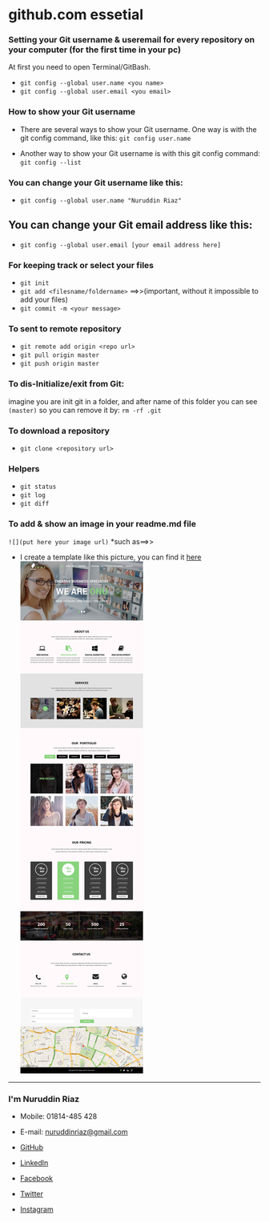# github.com essetial

### Setting your Git username & useremail for every repository on your computer (for the first time in your pc)
At first you need to open Terminal/GitBash.
* `git config --global user.name <you name>`
* `git config --global user.email <you email>`

### How to show your Git username
* There are several ways to show your Git username. One way is with the git config command, like this:
`git config user.name`

* Another way to show your Git username is with this git config command:
`git config --list`

### You can change your Git username like this:
* `git config --global user.name "Nuruddin Riaz"`

## You can change your Git email address like this:
* `git config --global user.email [your email address here]`


### For keeping track or select your files
* `git init` 
* `git add <filesname/foldername>` ==>>(important, without it impossible to add your files)
* `git commit -m <your message>`

### To sent to remote repository
* `git remote add origin <repo url>`
* `git pull origin master`
* `git push origin master`

### To dis-Initialize/exit from Git:
imagine you are init git in a folder, and after name of this folder you can see `(master)` so you can remove it by:
`rm -rf .git`

### To download a repository 
* `git clone <repository url>`

### Helpers
* `git status`
* `git log`
* `git diff`

### To add & show an image in your readme.md file
`![](put here your image url)`
*such as==>>
* I create a template like this picture, you can find it [here](https://github.com/nuruddinriaz/nuruddinriaz_template)
![](https://github.com/nuruddinriaz/nuruddinriaz_template/blob/master/created-accordin-to-this-image.jpg)


<hr/>

### I'm Nuruddin Riaz

* Mobile: 01814-485 428
* E-mail: nuruddinriaz@gmail.com

* [GitHub](https://github.com/nuruddinriaz)
* [LinkedIn](https://www.linkedin.com/in/nuruddin-riaz-a59960155/)
* [Facebook](https://web.facebook.com/profile.php?id=100002463491827)
* [Twitter](https://twitter.com/nu_riaz28)
* [Instagram](https://www.instagram.com/nu_riaz28/)
